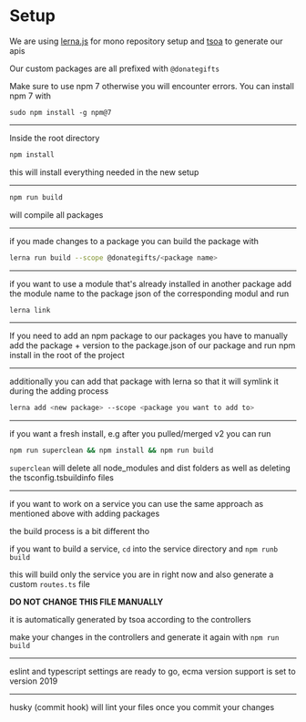 # Setup

We are using [lerna.js](https://lerna.js.org/) for mono repository setup and [tsoa](https://tsoa-community.github.io/docs/) to generate our apis

Our custom packages are all prefixed with ```@donategifts```

Make sure to use npm 7 otherwise you will encounter errors.
You can install npm 7 with 

`sudo npm install -g npm@7` 

---

Inside the root directory

```bash
npm install
```

this will install everything needed in the new setup

---

```bash
npm run build
```

will compile all packages

---

if you made changes to a package you can build the package with

```bash
lerna run build --scope @donategifts/<package name>
```

---

if you want to use a module that's already installed in another package add the module name to the package json of the corresponding modul and run

```bash
lerna link
```

---
If you need to add an npm package to our packages you have to manually add the package + version to the package.json of our package and run npm install in the root of the project

---
additionally you can add that package with lerna so that it will symlink it during the adding process

```bash
lerna add <new package> --scope <package you want to add to>
```

---

if you want a fresh install, e.g after you pulled/merged v2 you can run 

```bash
npm run superclean && npm install && npm run build
```

```superclean``` will delete all node_modules and dist folders as well as deleting the tsconfig.tsbuildinfo files

---

if you want to work on a service you can use the same approach as mentioned above with adding packages

the build process is a bit different tho

if you want to build a service, ```cd``` into the service directory and ```npm runb build```

this will build only the service you are in right now and also generate a custom ```routes.ts``` file

**DO NOT CHANGE THIS FILE MANUALLY**

it is automatically generated by tsoa according to the controllers

make your changes in the controllers and generate it again with ```npm run build``` 

---

eslint and typescript settings are ready to go, ecma version support is set to version 2019

---

husky (commit hook) will lint your files once you commit your changes
